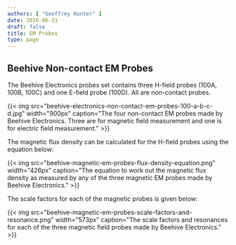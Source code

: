 ```yaml
---
authors: [ "Geoffrey Hunter" ]
date: 2016-06-21
draft: false
title: EM Probes
type: page
---
```


## Beehive Non-contact EM Probes

The Beehive Electronics probes set contains three H-field probes (100A, 100B, 100C) and one E-field probe (100D). All are non-contact probes.

{{< img src="beehive-electronics-non-contact-em-probes-100-a-b-c-d.jpg" width="900px" caption="The four non-contact EM probes made by Beehive Electronics. Three are for magnetic field measurement and one is for electric field measurement."  >}}

The magnetic flux density can be calculated for the H-field probes using the equation below:

{{< img src="beehive-magnetic-em-probes-flux-density-equation.png" width="426px" caption="The equation to work out the magnetic flux density as measured by any of the three magnetic EM probes made by Beehive Electronics."  >}}

The scale factors for each of the magnetic probes is given below:

{{< img src="beehive-magnetic-em-probes-scale-factors-and-resonance.png" width="573px" caption="The scale factors and resonances for each of the three magnetic field probes made by Beehive Electronics."  >}}
